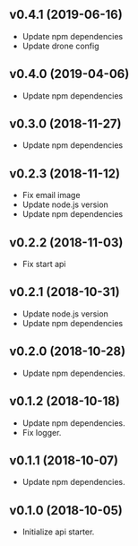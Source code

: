 ## v0.4.1 (2019-06-16)

* Update npm dependencies
* Update drone config

## v0.4.0 (2019-04-06)

* Update npm dependencies

## v0.3.0 (2018-11-27)

* Update npm dependencies

## v0.2.3 (2018-11-12)

* Fix email image
* Update node.js version
* Update npm dependencies

## v0.2.2 (2018-11-03)

* Fix start api

## v0.2.1 (2018-10-31)

* Update node.js version
* Update npm dependencies

## v0.2.0 (2018-10-28)

* Update npm dependencies.

## v0.1.2 (2018-10-18)

* Update npm dependencies.
* Fix logger.

## v0.1.1 (2018-10-07)

* Update npm dependencies.

## v0.1.0 (2018-10-05)

* Initialize api starter.
